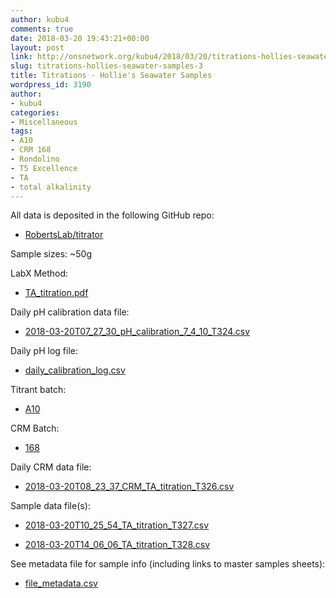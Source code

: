 ```yaml
---
author: kubu4
comments: true
date: 2018-03-20 19:43:21+00:00
layout: post
link: http://onsnetwork.org/kubu4/2018/03/20/titrations-hollies-seawater-samples-3/
slug: titrations-hollies-seawater-samples-3
title: Titrations - Hollie's Seawater Samples
wordpress_id: 3190
author:
- kubu4
categories:
- Miscellaneous
tags:
- A10
- CRM 168
- Rondolino
- T5 Excellence
- TA
- total alkalinity
---
```


All data is deposited in the following GitHub repo:





  * [RobertsLab/titrator](https://github.com/RobertsLab/titrator)



Sample sizes: ~50g

LabX Method:



  * [TA_titration.pdf](https://github.com/RobertsLab/titrator/blob/master/LabX_method_files/TA_titration.pdf)



Daily pH calibration data file:



  * [2018-03-20T07_27_30_pH_calibration_7_4_10_T324.csv
](https://github.com/RobertsLab/titrator/raw/master/data/cal_data/2018-03-20T07_27_30_pH_calibration_7_4_10_T324.csv)



Daily pH log file:



  * [daily_calibration_log.csv](https://github.com/RobertsLab/titrator/blob/master/data/cal_data/daily_calibration_log.csv)



Titrant batch:



  * [A10](https://github.com/RobertsLab/titrator/blob/master/data/acid_certifications/Batch_A10_CoA.pdf)



CRM Batch:



  * [168](https://github.com/RobertsLab/titrator/blob/master/data/crm_certifications/Batch168.pdf)



Daily CRM data file:



  * [2018-03-20T08_23_37_CRM_TA_titration_T326.csv
](https://github.com/RobertsLab/titrator/raw/master/data/titration_data/crm_data/2018-03-20T08_23_37_CRM_TA_titration_T326.csv)



Sample data file(s):



  * [2018-03-20T10_25_54_TA_titration_T327.csv
](https://github.com/RobertsLab/titrator/raw/master/data/titration_data/sample_data/2018-03-20T10_25_54_TA_titration_T327.csv)



  * [2018-03-20T14_06_06_TA_titration_T328.csv
](https://github.com/RobertsLab/titrator/raw/master/data/titration_data/sample_data/2018-03-20T14_06_06_TA_titration_T328.csv)






See metadata file for sample info (including links to master samples sheets):





  * [file_metadata.csv](https://github.com/RobertsLab/titrator/blob/master/data/titration_data/sample_data/file_metadata.csv)


